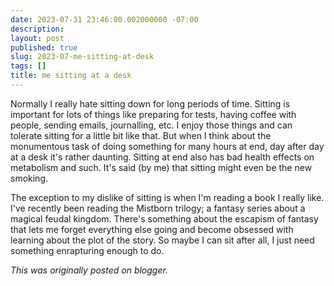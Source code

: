 ```yaml
---
date: 2023-07-31 23:46:00.002000000 -07:00
description:
layout: post
published: true
slug: 2023-07-me-sitting-at-desk
tags: []
title: me sitting at a desk
---
```

Normally I really hate sitting down for long periods of time. Sitting is important for lots of things like preparing for tests, having coffee with people, sending emails, journalling, etc. I enjoy those things and can tolerate sitting for a little bit like that. But when I think about the monumentous task of doing something for many hours at end, day after day at a desk it's rather daunting. Sitting at end also has bad health effects on metabolism and such. It's said (by me) that sitting might even be the new smoking.

The exception to my dislike of sitting is when I'm reading a book I really like. I've recently been reading the Mistborn trilogy; a fantasy series about a magical feudal kingdom. There's something about the escapism of fantasy that lets me forget everything else going and become obsessed with learning about the plot of the story. So maybe I can sit after all, I just need something enrapturing enough to do.

*This was originally posted on blogger.*
